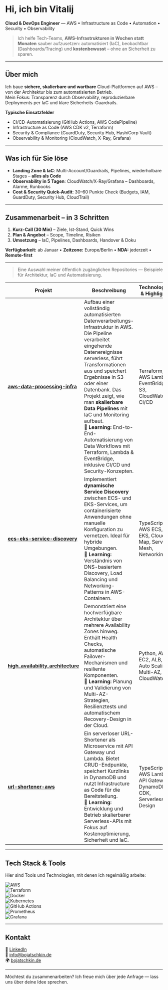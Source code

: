 # Hi, ich bin Vitalij

**Cloud & DevOps Engineer** — AWS • Infrastructure as Code • Automation • Security • Observability

> Ich helfe Tech-Teams, **AWS-Infrastrukturen in Wochen statt Monaten** sauber aufzusetzen:
> automatisiert (IaC), beobachtbar (Dashboards/Tracing) und **kostenbewusst** – ohne an Sicherheit zu sparen.

---

## Über mich
Ich baue **sichere, skalierbare und wartbare** Cloud-Plattformen auf AWS – von der Architektur bis zum automatisierten Betrieb.  
Mein Fokus: Transparenz durch Observability, reproduzierbare Deployments per IaC und klare Sicherheits-Guardrails.

**Typische Einsatzfelder**
- CI/CD-Automatisierung (GitHub Actions, AWS CodePipeline)
- Infrastructure as Code (AWS CDK v2, Terraform)
- Security & Compliance (GuardDuty, Security Hub, HashiCorp Vault)
- Observability & Monitoring (CloudWatch, X-Ray, Grafana)

---

## Was ich für Sie löse
- **Landing Zone & IaC**: Multi-Account/Guardrails, Pipelines, wiederholbare Stages – **alles als Code**  
- **Observability in 5 Tagen**: CloudWatch/X-Ray/Grafana – Dashboards, Alarme, Runbooks  
- **Cost & Security Quick-Audit**: 30–60 Punkte Check (Budgets, IAM, GuardDuty, Security Hub, CloudTrail)

---

## Zusammenarbeit – in 3 Schritten
1) **Kurz-Call (30 Min)** – Ziele, Ist-Stand, Quick Wins  
2) **Plan & Angebot** – Scope, Timeline, Risiken  
3) **Umsetzung** – IaC, Pipelines, Dashboards, Handover & Doku  

**Verfügbarkeit:** ab Januar • **Zeitzone:** Europe/Berlin • **NDA:** jederzeit • **Remote-first**

---

> Eine Auswahl meiner öffentlich zugänglichen Repositories — Beispiele für Architektur, IaC und Automatisierung.

| Projekt | Beschreibung | Technologien & Highlights |
|---|---|---|
| **[aws-data-processing-infra](https://github.com/vibtellect/aws-data-processing-infra)** | Aufbau einer vollständig automatisierten Datenverarbeitungs-Infrastruktur in AWS. Die Pipeline verarbeitet eingehende Datenereignisse serverless, führt Transformationen aus und speichert Ergebnisse in S3 oder einer Datenbank. Das Projekt zeigt, wie man **skalierbare Data Pipelines** mit IaC und Monitoring aufbaut. <br>🎯 **Learning:** End-to-End-Automatisierung von Data Workflows mit Terraform, Lambda & EventBridge, inklusive CI/CD und Security-Konzepten. | Terraform, AWS Lambda, EventBridge, S3, CloudWatch, CI/CD |
| **[ecs-eks-service-discovery](https://github.com/vibtellect/ecs-eks-service-discovery)** | Implementiert **dynamische Service Discovery** zwischen ECS- und EKS-Services, um containerisierte Anwendungen ohne manuelle Konfiguration zu vernetzen. Ideal für hybride Umgebungen. <br>🎯 **Learning:** Verständnis von DNS-basiertem Discovery, Load Balancing und Networking-Patterns in AWS-Containern. | TypeScript, AWS ECS, EKS, Cloud Map, Service Mesh, Networking |
| **[high_availability_architecture](https://github.com/vibtellect/high_availability_architecture)** | Demonstriert eine hochverfügbare Architektur über mehrere Availability Zones hinweg. Enthält Health Checks, automatische Failover-Mechanismen und resiliente Komponenten. <br>🎯 **Learning:** Planung und Validierung von Multi-AZ-Strategien, Resilienztests und automatischem Recovery-Design in der Cloud. | Python, AWS EC2, ALB, Auto Scaling, Multi-AZ, CloudWatch |
| **[url-shortener-aws](https://github.com/vibtellect/url-shortener-aws)** | Ein serverloser URL-Shortener als Microservice mit API Gateway und Lambda. Bietet CRUD-Endpunkte, speichert Kurzlinks in DynamoDB und nutzt Infrastructure as Code für die Bereitstellung. <br>🎯 **Learning:** Entwicklung und Betrieb skalierbarer Serverless-APIs mit Fokus auf Kostenoptimierung, Sicherheit und IaC. | TypeScript, AWS Lambda, API Gateway, DynamoDB, CDK, Serverless Design |

---

## Tech Stack & Tools

Hier sind Tools und Technologien, mit denen ich regelmäßig arbeite:

![AWS](https://img.shields.io/badge/AWS-232F3E?logo=amazonaws&logoColor=white)  
![Terraform](https://img.shields.io/badge/Terraform-623CE4?logo=terraform&logoColor=white)  
![Docker](https://img.shields.io/badge/Docker-2496ED?logo=docker&logoColor=white)  
![Kubernetes](https://img.shields.io/badge/Kubernetes-326CE5?logo=kubernetes&logoColor=white)  
![GitHub Actions](https://img.shields.io/badge/GitHub_Actions-2088FF?logo=githubactions&logoColor=white)  
![Prometheus](https://img.shields.io/badge/Prometheus-E6522C?logo=prometheus&logoColor=white)  
![Grafana](https://img.shields.io/badge/Grafana-F46800?logo=grafana&logoColor=white)

---

## Kontakt
💼 [LinkedIn](https://www.linkedin.com/in/vitalij-bojatschkin/)  
📧 info@bojatschkin.de  
🌍 [bojatschkin.de](https://bojatschkin.de)

---

Möchtest du zusammenarbeiten? Ich freue mich über jede Anfrage — lass uns über deine Idee sprechen.

